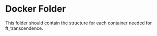 # Docker Folder

This folder should contain the structure for each container needed for ft_transcendence.

